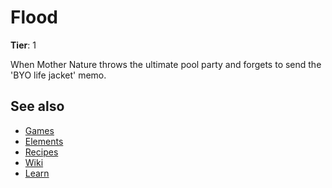 # Flood

**Tier**: 1

When Mother Nature throws the ultimate pool party and forgets to send the 'BYO life jacket' memo.

## See also

* [Games](/wiki/games)
* [Elements](/wiki/elements)
* [Recipes](/wiki/recipes)
* [Wiki](/wiki/index)
* [Learn](/learn/index)